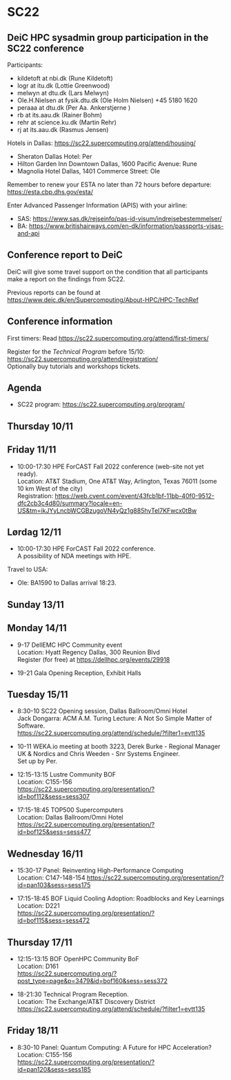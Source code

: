 # SC22

DeiC HPC sysadmin group participation in the SC22 conference
------------------------------------------------------------

Participants:

* kildetoft at nbi.dk (Rune Kildetoft)
* logr at itu.dk (Lottie Greenwood)
* melwyn at dtu.dk (Lars Melwyn)
* Ole.H.Nielsen at fysik.dtu.dk (Ole Holm Nielsen) +45 5180 1620
* peraaa at dtu.dk (Per Aa. Ankerstjerne )
* rb at its.aau.dk (Rainer Bohm)
* rehr at science.ku.dk (Martin Rehr)
* rj at its.aau.dk (Rasmus Jensen)

Hotels in Dallas: https://sc22.supercomputing.org/attend/housing/

* Sheraton Dallas Hotel: Per
* Hilton Garden Inn Downtown Dallas, 1600 Pacific Avenue: Rune
* Magnolia Hotel Dallas, 1401 Commerce Street: Ole

Remember to renew your ESTA no later than 72 hours before departure: https://esta.cbp.dhs.gov/esta/

Enter Advanced Passenger Information (APIS) with your airline:

* SAS: https://www.sas.dk/rejseinfo/pas-id-visum/indrejsebestemmelser/
* BA: https://www.britishairways.com/en-dk/information/passports-visas-and-api

Conference report to DeiC
-------------------------

DeiC will give some travel support on the condition that all participants make a 
report on the findings from SC22.

Previous reports can be found at https://www.deic.dk/en/Supercomputing/About-HPC/HPC-TechRef

Conference information
----------------------

First timers: Read https://sc22.supercomputing.org/attend/first-timers/

Register for the *Technical Program* before 15/10: https://sc22.supercomputing.org/attend/registration/   
Optionally buy tutorials and workshops tickets.

Agenda
------

* SC22 program: https://sc22.supercomputing.org/program/

Thursday 10/11
--------------

Friday 11/11
------------

* 10:00-17:30 HPE ForCAST Fall 2022 conference (web-site not yet ready).   
  Location: AT&T Stadium, One AT&T Way, Arlington, Texas 76011 (some 10 km West of the city)   
  Registration: https://web.cvent.com/event/43fcb1bf-11bb-40f0-9512-dfc2cb3c4d80/summary?locale=en-US&tm=ikJYyLncbWCGBzugoVN4yQz1g885hyTel7KFwcx0tBw

Lørdag 12/11
------------

* 10:00-17:30 HPE ForCAST Fall 2022 conference.   
  A possibility of NDA meetings with HPE.

Travel to USA:

* Ole: BA1590 to Dallas arrival 18:23.

Sunday 13/11
------------


Monday 14/11
------------

* 9-17 DellEMC HPC Community event   
  Location: Hyatt Regency Dallas, 300 Reunion Blvd   
  Register (for free) at https://dellhpc.org/events/29918

* 19-21 Gala Opening Reception, Exhibit Halls 

Tuesday 15/11
-------------

* 8:30-10 SC22 Opening session,	Dallas Ballroom/Omni Hotel   
  Jack Dongarra: ACM A.M. Turing Lecture: A Not So Simple Matter of Software.   
  https://sc22.supercomputing.org/attend/schedule/?filter1=evtt135

* 10-11 WEKA.io meeting at booth 3223, Derek Burke - Regional Manager UK & Nordics and Chris Weeden - Snr Systems Engineer.   
  Set up by Per.

* 12:15-13:15 Lustre Community BOF   
  Location: C155-156   
  https://sc22.supercomputing.org/presentation/?id=bof112&sess=sess307

* 17:15-18:45 TOP500 Supercomputers   
  Location: Dallas Ballroom/Omni Hotel   
  https://sc22.supercomputing.org/presentation/?id=bof125&sess=sess477


Wednesday 16/11
---------------

* 15:30-17 Panel: Reinventing High-Performance Computing      
  Location: C147-148-154
  https://sc22.supercomputing.org/presentation/?id=pan103&sess=sess175

* 17:15-18:45 BOF Liquid Cooling Adoption: Roadblocks and Key Learnings   
  Location: D221   
  https://sc22.supercomputing.org/presentation/?id=bof115&sess=sess472

Thursday 17/11
-------------

* 12:15-13:15 BOF OpenHPC Community BoF   
  Location: D161   
  https://sc22.supercomputing.org/?post_type=page&p=3479&id=bof160&sess=sess372

* 18-21:30 Technical Program Reception.   
  Location: The Exchange/AT&T Discovery District   
  https://sc22.supercomputing.org/attend/schedule/?filter1=evtt135

Friday 18/11
------------

* 8:30-10 Panel: Quantum Computing: A Future for HPC Acceleration?   
  Location: C155-156   
  https://sc22.supercomputing.org/presentation/?id=pan120&sess=sess185
